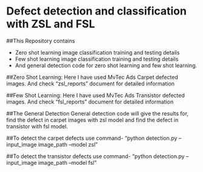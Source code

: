 # Defect detection and classification with ZSL and FSL
##This Repository contains
-	Zero shot learning image classification training and testing details
-	Few shot learning image classification training and testing details
-	And general detection code for zero shot learning and few shot learning.

##Zero Shot Learning:
Here I have used MvTec Ads Carpet defected images. And check “zsl_reports” document for detailed information

##Few Shot Learning:
Here I have used MvTec Ads Transistor defected images. And check “fsl_reports” document for detailed information

##The General Detection 
General detection code will give the results for, find the defect in carpet images with zsl model and find the defect in transistor with fsl model.

##To detect the carpet defects use command-
“python detection.py –input_image image_path –model zsl”

##To detect the transistor defects use command-
“python detection.py –input_image image_path –model fsl”


